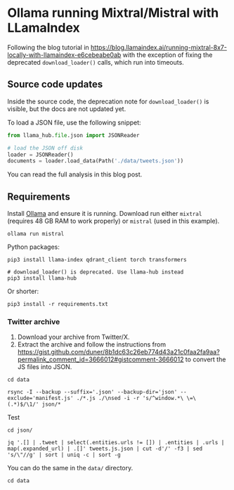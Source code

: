 # Ollama running Mixtral/Mistral with LLamaIndex

Following the blog tutorial in https://blog.llamaindex.ai/running-mixtral-8x7-locally-with-llamaindex-e6cebeabe0ab with the exception of fixing the deprecated `download_loader()` calls, which run into timeouts. 

## Source code updates 

Inside the source code, the deprecation note for `download_loader()` is visible, but the docs are not updated yet.

To load a JSON file, use the following snippet:

```python
from llama_hub.file.json import JSONReader

# load the JSON off disk
loader = JSONReader()
documents = loader.load_data(Path('./data/tweets.json'))
```

You can read the full analysis in this blog post. 

## Requirements

Install [Ollama](https://ollama.ai/) and ensure it is running. Download run either `mixtral` (requires 48 GB RAM to work properly) or `mistral` (used in this example).

```
ollama run mistral
```

Python packages:

```
pip3 install llama-index qdrant_client torch transformers

# download_loader() is deprecated. Use llama-hub instead 
pip3 install llama-hub
```

Or shorter:
```
pip3 install -r requirements.txt 
```

### Twitter archive

1. Download your archive from Twitter/X.
1. Extract the archive and follow the instructions from https://gist.github.com/duner/8b1dc63c26eb774d43a21c0faa2fa9aa?permalink_comment_id=3666012#gistcomment-3666012 to convert the JS files into JSON.

```
cd data 

rsync -I --backup --suffix='.json' --backup-dir='json' --exclude='manifest.js' ./*.js ./\nsed -i -r 's/^window.*\ \=\ (.*)$/\1/' json/*
```

Test

```
cd json/

jq '.[] | .tweet | select(.entities.urls != []) | .entities | .urls | map(.expanded_url) | .[]' tweets.js.json | cut -d'/' -f3 | sed 's/\"//g' | sort | uniq -c | sort -g
```

You can do the same in the `data/` directory.

```shell
cd data
